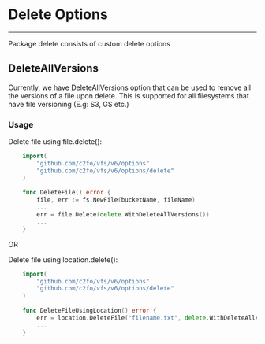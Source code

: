 # Delete Options

---

Package delete consists of custom delete options

## DeleteAllVersions
Currently, we have DeleteAllVersions option that can be used to remove all the versions of a file upon delete.
This is supported for all filesystems that have file versioning (E.g: S3, GS etc.)

### Usage

Delete file using file.delete():

```go
    import(
        "github.com/c2fo/vfs/v6/options"
        "github.com/c2fo/vfs/v6/options/delete"
    )
    
    func DeleteFile() error {
        file, err := fs.NewFile(bucketName, fileName)
        ...
        err = file.Delete(delete.WithDeleteAllVersions())
        ...
    }
```

OR

Delete file using location.delete():

```go
    import(
        "github.com/c2fo/vfs/v6/options"
        "github.com/c2fo/vfs/v6/options/delete"
    )
    
    func DeleteFileUsingLocation() error {
        err = location.DeleteFile("filename.txt", delete.WithDeleteAllVersions())
        ...
    }
```